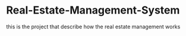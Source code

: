 # Real-Estate-Management-System
this is the project that describe how the real estate management  works 
